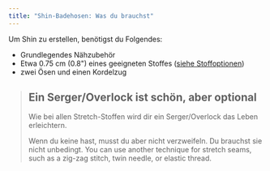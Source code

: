 ```yaml
---
title: "Shin-Badehosen: Was du brauchst"
---
```


Um Shin zu erstellen, benötigst du Folgendes:

- Grundlegendes Nähzubehör
- Etwa 0.75 cm (0.8") eines geeigneten Stoffes ([siehe Stoffoptionen](/docs/designs/shin/fabric))
- zwei Ösen und einen Kordelzug

> ## Ein Serger/Overlock ist schön, aber optional
> 
> Wie bei allen Stretch-Stoffen wird dir ein Serger/Overlock das Leben erleichtern.
> 
> Wenn du keine hast, musst du aber nicht verzweifeln. Du brauchst sie nicht unbedingt. You can use another technique for stretch seams, such as a zig-zag stitch, twin needle, or elastic thread.
